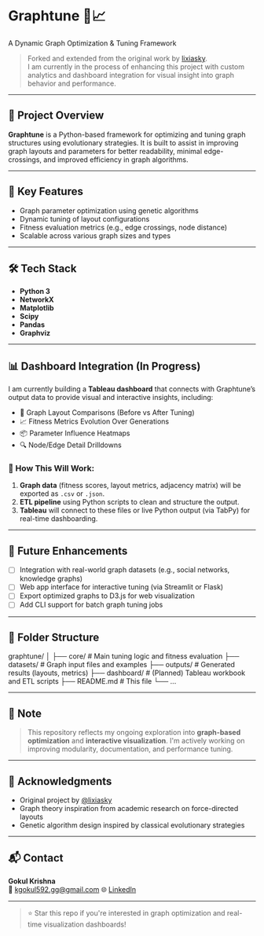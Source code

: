 # Graphtune 🔗📈  
A Dynamic Graph Optimization & Tuning Framework

> Forked and extended from the original work by [lixiasky](https://github.com/lixiasky/Graphtune).  
> I am currently in the process of enhancing this project with custom analytics and dashboard integration for visual insight into graph behavior and performance.

---

## 🧠 Project Overview

**Graphtune** is a Python-based framework for optimizing and tuning graph structures using evolutionary strategies. It is built to assist in improving graph layouts and parameters for better readability, minimal edge-crossings, and improved efficiency in graph algorithms.

---

## 🚀 Key Features

- Graph parameter optimization using genetic algorithms
- Dynamic tuning of layout configurations
- Fitness evaluation metrics (e.g., edge crossings, node distance)
- Scalable across various graph sizes and types

---

## 🛠️ Tech Stack

- **Python 3**
- **NetworkX**
- **Matplotlib**
- **Scipy**
- **Pandas**
- **Graphviz**

---

## 📊 Dashboard Integration (In Progress)

I am currently building a **Tableau dashboard** that connects with Graphtune’s output data to provide visual and interactive insights, including:

- 📌 Graph Layout Comparisons (Before vs After Tuning)
- 📈 Fitness Metrics Evolution Over Generations
- 📦 Parameter Influence Heatmaps
- 🔍 Node/Edge Detail Drilldowns

### 🔄 How This Will Work:
1. **Graph data** (fitness scores, layout metrics, adjacency matrix) will be exported as `.csv` or `.json`.
2. **ETL pipeline** using Python scripts to clean and structure the output.
3. **Tableau** will connect to these files or live Python output (via TabPy) for real-time dashboarding.

---

## 🧩 Future Enhancements

- [ ] Integration with real-world graph datasets (e.g., social networks, knowledge graphs)
- [ ] Web app interface for interactive tuning (via Streamlit or Flask)
- [ ] Export optimized graphs to D3.js for web visualization
- [ ] Add CLI support for batch graph tuning jobs

---

## 📁 Folder Structure
graphtune/
│
├── core/ # Main tuning logic and fitness evaluation
├── datasets/ # Graph input files and examples
├── outputs/ # Generated results (layouts, metrics)
├── dashboard/ # (Planned) Tableau workbook and ETL scripts
├── README.md # This file
└── ...


---

## 📌 Note

> This repository reflects my ongoing exploration into **graph-based optimization** and **interactive visualization**. I'm actively working on improving modularity, documentation, and performance tuning.

---

## 🤝 Acknowledgments

- Original project by [@lixiasky](https://github.com/lixiasky)
- Graph theory inspiration from academic research on force-directed layouts
- Genetic algorithm design inspired by classical evolutionary strategies

---

## 📬 Contact

**Gokul Krishna**  
📧 kgokul592.gg@gmail.com 
🌐 [LinkedIn](https://linkedin.com/in/gokul-krishna)  


---

> ⭐ Star this repo if you're interested in graph optimization and real-time visualization dashboards!

